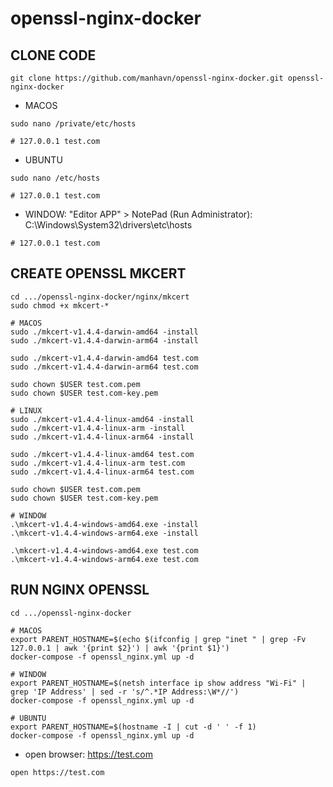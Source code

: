 # openssl-nginx-docker

## CLONE CODE
```shell
git clone https://github.com/manhavn/openssl-nginx-docker.git openssl-nginx-docker
```

- MACOS

```shell
sudo nano /private/etc/hosts

# 127.0.0.1 test.com
```

- UBUNTU

```shell
sudo nano /etc/hosts

# 127.0.0.1 test.com
```

- WINDOW: "Editor APP" > NotePad (Run Administrator): C:\Windows\System32\drivers\etc\hosts

```shell
# 127.0.0.1 test.com
```

## CREATE OPENSSL MKCERT
```shell
cd .../openssl-nginx-docker/nginx/mkcert
sudo chmod +x mkcert-*

# MACOS
sudo ./mkcert-v1.4.4-darwin-amd64 -install
sudo ./mkcert-v1.4.4-darwin-arm64 -install

sudo ./mkcert-v1.4.4-darwin-amd64 test.com
sudo ./mkcert-v1.4.4-darwin-arm64 test.com

sudo chown $USER test.com.pem
sudo chown $USER test.com-key.pem

# LINUX
sudo ./mkcert-v1.4.4-linux-amd64 -install
sudo ./mkcert-v1.4.4-linux-arm -install
sudo ./mkcert-v1.4.4-linux-arm64 -install

sudo ./mkcert-v1.4.4-linux-amd64 test.com
sudo ./mkcert-v1.4.4-linux-arm test.com
sudo ./mkcert-v1.4.4-linux-arm64 test.com

sudo chown $USER test.com.pem
sudo chown $USER test.com-key.pem

# WINDOW
.\mkcert-v1.4.4-windows-amd64.exe -install
.\mkcert-v1.4.4-windows-arm64.exe -install

.\mkcert-v1.4.4-windows-amd64.exe test.com
.\mkcert-v1.4.4-windows-arm64.exe test.com
```

## RUN NGINX OPENSSL

```shell
cd .../openssl-nginx-docker

# MACOS
export PARENT_HOSTNAME=$(echo $(ifconfig | grep "inet " | grep -Fv 127.0.0.1 | awk '{print $2}') | awk '{print $1}')
docker-compose -f openssl_nginx.yml up -d

# WINDOW
export PARENT_HOSTNAME=$(netsh interface ip show address "Wi-Fi" | grep 'IP Address' | sed -r 's/^.*IP Address:\W*//')
docker-compose -f openssl_nginx.yml up -d

# UBUNTU
export PARENT_HOSTNAME=$(hostname -I | cut -d ' ' -f 1)
docker-compose -f openssl_nginx.yml up -d
```

- open browser: https://test.com
```shell
open https://test.com
```
